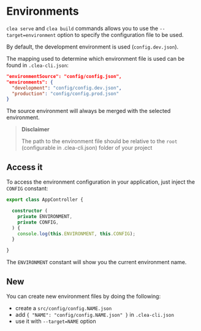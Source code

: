 # Environments

`clea serve` and `clea build` commands allows you to use the `--target=environment` option to specify the configuration file to be used.

By default, the development environment is used (`config.dev.json`).

The mapping used to determine which environment file is used can be found in `.clea-cli.json`:

```json
"environmentSource": "config/config.json",
"environments": {
  "development": "config/config.dev.json",
  "production": "config/config.prod.json"
}
```

The source environment will always be merged with the selected environment.

> **Disclaimer**
> 
> The path to the environment file should be relative to the `root` (configurable in .clea-cli.json) folder of your project

## Access it

To access the environment configuration in your application, just inject the `CONFIG` constant:

```typescript
export class AppController {

  constructor (
    private ENVIRONMENT,
    private CONFIG,
  ) {
    console.log(this.ENVIRONMENT, this.CONFIG);
  }

}
```

The `ENVIRONMENT` constant will show you the current environment name.

## New

You can create new environment files by doing the following:

* create a `src/config/config.NAME.json`
* add `{ "NAME": "config/config.NAME.json" }` in `.clea-cli.json`
* use it with `--target=NAME` option
